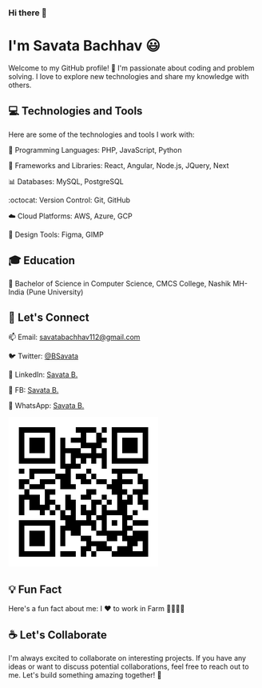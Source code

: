 ### Hi there 👋

# I'm Savata Bachhav :smiley:

Welcome to my GitHub profile! :tada: I'm passionate about coding and problem solving. I love to explore new technologies and share my knowledge with others.

## :computer: Technologies and Tools

Here are some of the technologies and tools I work with:

 :rocket: Programming Languages: PHP, JavaScript, Python
 
 :wrench: Frameworks and Libraries: React, Angular, Node.js, JQuery, Next
 
 :bar_chart: Databases: MySQL, PostgreSQL
 
 :octocat: Version Control: Git, GitHub
 
 :cloud: Cloud Platforms: AWS, Azure, GCP
 
 :art: Design Tools: Figma, GIMP
 

## :mortar_board: Education

 :school: Bachelor of Science in Computer Science, CMCS College, Nashik MH-India (Pune University)

<!--## :hammer_and_wrench: Projects

- :star: [Awesome Project 1](https://github.com/your-username/awesome-project-1): Brief description of the project and its main features.
- :star: [Awesome Project 2](https://github.com/your-username/awesome-project-2): Summary of the project and its impact.
-->
## :mega: Let's Connect

 :mailbox: Email: savatabachhav112@gmail.com
 
 :bird: Twitter: [@BSavata](https://twitter.com/bsavata)
 
 :link: LinkedIn: [Savata B.](https://www.linkedin.com/in/savatabachhav)
 
 :link: FB: [Savata B.](https://www.facebook.com/savata.bachhav)
 
 💬 WhatsApp: [Savata B.](https://wa.link/dxv2mo)
 

![Scan QR to Connect on WhatsApp](https://raw.githubusercontent.com/savatabachhav/savatabachhav/a8c27163ff3a23f6324476f5db9e499e34c6bf7c/wa.link_dxv2mo.png)


## :bulb: Fun Fact

Here's a fun fact about me: I :heart: to work in Farm :tractor::farmer::muscle:

## :coffee: Let's Collaborate

I'm always excited to collaborate on interesting projects. If you have any ideas or want to discuss potential collaborations, feel free to reach out to me. Let's build something amazing together! :rocket:


<!--
**savatabachhav/savatabachhav** is a ✨ _special_ ✨ repository because its `README.md` (this file) appears on your GitHub profile.

Here are some ideas to get you started:

- 🔭 I’m currently working on ...
- 🌱 I’m currently learning ...
- 👯 I’m looking to collaborate on ...
- 🤔 I’m looking for help with ...
- 💬 Ask me about ...
- 📫 How to reach me: ...
- 😄 Pronouns: ...
- ⚡ Fun fact: ...
-->
